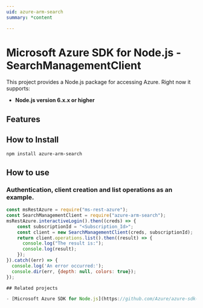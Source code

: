 ```yaml
---
uid: azure-arm-search
summary: *content

---
```

# Microsoft Azure SDK for Node.js - SearchManagementClient
This project provides a Node.js package for accessing Azure. Right now it supports:
- **Node.js version 6.x.x or higher**

## Features


## How to Install

```bash
npm install azure-arm-search
```

## How to use

### Authentication, client creation and list operations as an example.

```javascript
const msRestAzure = require("ms-rest-azure");
const SearchManagementClient = require("azure-arm-search");
msRestAzure.interactiveLogin().then((creds) => {
    const subscriptionId = "<Subscription_Id>";
    const client = new SearchManagementClient(creds, subscriptionId);
    return client.operations.list().then((result) => {
      console.log("The result is:");
      console.log(result);
    });
}).catch((err) => {
  console.log('An error occurred:');
  console.dir(err, {depth: null, colors: true});
});

## Related projects

- [Microsoft Azure SDK for Node.js](https://github.com/Azure/azure-sdk-for-node)

